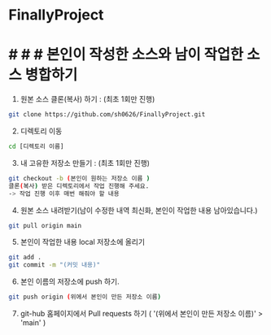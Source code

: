 # FinallyProject

# # # # 본인이 작성한 소스와 남이 작업한 소스 병합하기

1. 원본 소스 클론(복사) 하기 : (최초 1회만 진행)

```bash
git clone https://github.com/sh0626/FinallyProject.git
```

2. 디렉토리 이동

```bash
cd [디렉토리 이름]
```

3. 내 고유한 저장소 만들기 : (최초 1회만 진행)

```bash
git checkout -b (본인이 원하는 저장소 이름 )
클론(복사) 받은 디렉토리에서 작업 진행해 주세요.
-> 작업 진행 이후 매번 해줘야 할 내용
```

4. 원본 소스 내려받기(남이 수정한 내역 최신화, 본인이 작업한 내용 남아있습니다.)

```bash
git pull origin main
```

5. 본인이 작업한 내용 local 저장소에 올리기

```bash
git add .
git commit -m "(커밋 내용)"
```

6. 본인 이름의 저장소에 push 하기.

```bash
git push origin (위에서 본인이 만든 저장소 이름)
```

7. git-hub 홈페이지에서 Pull requests 하기 ( '(위에서 본인이 만든 저장소 이름)' > 'main' )
